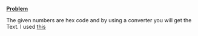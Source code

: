 [**Problem**](https://ctflearn.com/challenge/115)

The given numbers are hex code and by using a converter you will get the Text.
I used [this](http://www.unit-conversion.info/texttools/hexadecimal/)
